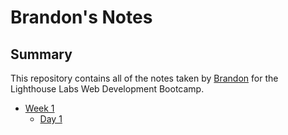 # Brandon's Notes

## Summary 

This repository contains all of the notes taken by [Brandon](https://github.com/brandon236) for the Lighthouse Labs Web Development Bootcamp.

* [Week 1](/Week_1)
    * [Day 1](/Week_1/Day_1)

